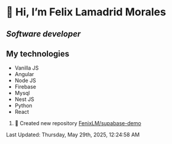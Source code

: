 #  👋 Hi, I’m Felix Lamadrid Morales
## _Software developer_

## My technologies
- Vanilla JS
- Angular
- Node JS
- Firebase
- Mysql
- Nest JS
- Python
- React

<!--RECENT_ACTIVITY:start-->
1. 📔 Created new repository [FenixLM/supabase-demo](https://github.com/FenixLM/supabase-demo)<br>
<!--RECENT_ACTIVITY:end-->
<!--RECENT_ACTIVITY:last_update-->
Last Updated: Thursday, May 29th, 2025, 12:24:58 AM
<!--RECENT_ACTIVITY:last_update_end-->

